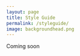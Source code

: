 ```yaml
---
layout: page
title: Style Guide
permalink: /styleguide/
image: backgroundhead.png
---
```

Coming soon
